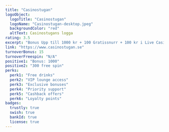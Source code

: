 ```yaml
---
title: "Casinostugan"
logoObject:
  logoTitle: "Casinostugan"
  logoName: "Casinostugan-desktop.jpeg"
  backgroundColor: "red"
  altText: Casinostugans logga
rating: 3.5
excerpt: "Bonus Upp till 1000 kr + 100 Gratissnurr + 100 kr i Live Casino"
link: "https://www.casinostugan.se"
turnoverBonus: 15
turnoverFreespin: "N/A"
positive1: "Bonus: 1000"
positive2: "300 free spin"
perks:
  perk1: "Free drinks"
  perk2: "VIP lounge access"
  perk3: "Exclusive bonuses"
  perk4: "Priority support"
  perk5: "Cashback offers"
  perk6: "Loyalty points"
badges:
  trustly: true
  swish: true
  bankId: true
  license: true
---
```

